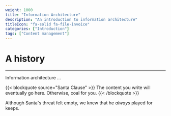 ```yaml
---
weight: 1000
title: "Information Architecture"
description: "An introduction to information architecture"
titleIcon: "fa-solid fa-file-invoice"
categories: ["Introduction"]
tags: ["Content management"]
---
```


# A history
---

Information architecture ...

{{< blockquote source="Santa Clause" >}}
The content you write will eventually go here. Otherwise, coal for you.
{{< /blockquote >}}

Although Santa's threat felt empty, we knew that he *always* played for keeps.
